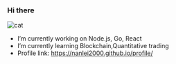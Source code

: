 ### Hi there 
![cat](https://cdn.akamai.steamstatic.com/steamcommunity/public/images/items/2165610/f1b71111104b160cce6db798e2a0da724a035db6.gif)

- I’m currently working on Node.js, Go, React
- I’m currently learning Blockchain,Quantitative trading
- Profile link: https://nanlei2000.github.io/profile/
